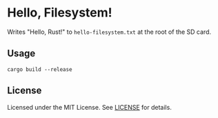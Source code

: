 # Hello, Filesystem!

Writes "Hello, Rust!" to `hello-filesystem.txt` at the root of the SD card.

## Usage

```
cargo build --release

```
## License

Licensed under the MIT License. See [LICENSE](LICENSE) for details.
